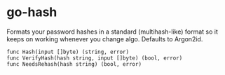 # go-hash
Formats your password hashes in a standard (multihash-like) format so it keeps on working whenever you change algo.
Defaults to Argon2id.

```
func Hash(input []byte) (string, error)
func VerifyHash(hash string, input []byte) (bool, error)
func NeedsRehash(hash string) (bool, error)
```
